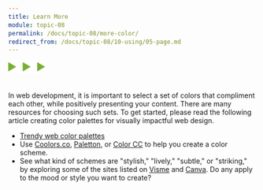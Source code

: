 ```yaml
---
title: Learn More
module: topic-08
permalink: /docs/topic-08/more-color/
redirect_from: /docs/topic-08/10-using/05-page.md
---
```


<img src="./../../../img/arrow-divider.svg" style="width: 75px; border: none; margin: 0px 0 20px 0" />

In web development, it is important to select a set of colors that compliment each other, while positively presenting your content. There are many resources for choosing such sets. To get started, please read the following article creating color palettes for visually impactful web design.

- [Trendy web color palettes](http://www.awwwards.com/trendy-web-color-palettes-and-material-design-color-schemes-tools.html)
- Use [Coolors.co](https://coolors.co/app), [Paletton](http://paletton.com/), or [Color CC](https://color.adobe.com/create/color-wheel/) to help you create a color scheme.
- See what kind of schemes are "stylish," "lively," "subtle," or "striking," by exploring some of the sites listed on [Visme](http://blog.visme.co/website-color-schemes/) and [Canva](https://designschool.canva.com/blog/website-color-schemes/). Do any apply to the mood or style you want to create?
